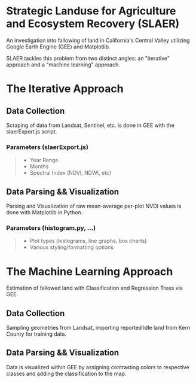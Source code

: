 # Strategic Landuse for Agriculture and Ecosystem Recovery (SLAER)

An investigation into fallowing of land in California's Central Valley utilizing Google Earth Engine (GEE) and Matplotlib.

SLAER tackles this problem from two distinct angles: an "iterative" approach and a "machine learning" approach.

# The Iterative Approach

## Data Collection

Scraping of data from Landsat, Sentinel, etc. is done in GEE with the slaerExport.js script. 

### Parameters (slaerExport.js)
> + Year Range
> + Months
> + Spectral Index (NDVI, NDWI, etc)

## Data Parsing && Visualization

Parsing and Visualization of raw mean-average per-plot NVDI values is done with Matplotlib in Python. 

### Parameters (histogram.py, ...)
> + Plot types (histograms, line graphs, box charts)
> + Various styling/formatting options

# The Machine Learning Approach

Estimation of fallowed land with Classification and Regression Trees via GEE.

## Data Collection

Sampling geometries from Landsat, importing reported Idle land from Kern County for training data. 

## Data Parsing && Visualization

Data is visualized within GEE by assigning contrasting colors to respective classes and adding the classification to the map. 
